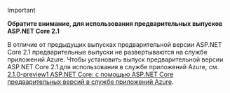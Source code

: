 > [!IMPORTANT]
> **Обратите внимание, для использования предварительных выпусков ASP.NET Core 2.1**
>
> В отличие от предыдущих выпусках предварительной версии ASP.NET Core 2.1 предварительные выпуски не развертываются на службе приложений Azure. Чтобы установить выпуск предварительной версии ASP.NET Core 2.1 для использования в службе приложений Azure, см. [2.1.0-preview1 ASP.NET Core: с помощью ASP.NET Core предварительных версий в службе приложений Azure](https://blogs.msdn.microsoft.com/webdev/2018/02/27/asp-net-core-2-1-0-preview1-using-asp-net-core-previews-on-azure-app-service/).
